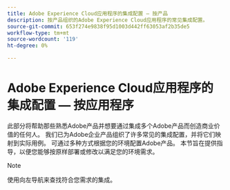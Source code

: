 ```yaml
---
title: Adobe Experience Cloud应用程序的集成配置 — 按产品
description: 按产品组织的Adobe Experience Cloud应用程序的常见集成配置。
source-git-commit: 653f274e9838f95d1003d442ff63053af2b35de5
workflow-type: tm+mt
source-wordcount: '119'
ht-degree: 0%

---
```



# Adobe Experience Cloud应用程序的集成配置 — 按应用程序

此部分将帮助那些熟悉Adobe产品并想要通过集成多个Adobe产品而创造商业价值的任何人。  我们已为Adobe企业产品组织了许多常见的集成配置，并将它们映射到实际用例。  可通过多种方式根据您的环境配置Adobe产品。  本节旨在提供指导，以便您能够按原样部署或修改以满足您的环境需求。

>[!NOTE]
>
>使用向左导航来查找符合您需求的集成。
